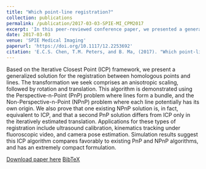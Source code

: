```yaml
---
title: "Which point-line registration?"
collection: publications
permalink: /publication/2017-03-03-SPIE-MI_CPM2017
excerpt: 'In this peer-reviewed conference paper, we presented a generalized solution for the registration between homologous points and lines, i.e. Procrustean registration.'
date: 2017-03-03
venue: 'SPIE Medical Imaging'
paperurl: 'https://doi.org/10.1117/12.2253692'
citation: 'E.C.S. Chen, T.M. Peters, and B. Ma, (2017). "Which point-line registration?"; in <i>SPIE Medical Imaging: Image-Guided Procedures, Robotic Interventions, and Modeling</i>, 1013509, pp. 70-82.'
---
```


Based on the Iterative Closest Point (ICP) framework, we present a generalized solution for the registration between homologous points and lines. The transformation we seek comprises an anisotropic scaling, followed by rotation and translation. This algorithm is demonstrated using the Perspective-n-Point (PnP) problem where lines form a bundle, and the Non-Perspective-n-Point (NPnP) problem where each line potentially has its own origin. We also prove that one existing NPnP solution is, in fact, equivalent to ICP, and that a second PnP solution differs from ICP only in the iteratively estimated translation. Applications for these types of registration include ultrasound calibration, kinematics tracking under fluoroscopic video, and camera pose estimation. Simulation results suggest this ICP algorithm compares favorably to existing PnP and NPnP algorithms, and has an extremely compact formulation.

[Download paper here](https://doi.org/10.1117/12.2253692) [BibTeX](./../files/bibtex/CPM2017.bib)